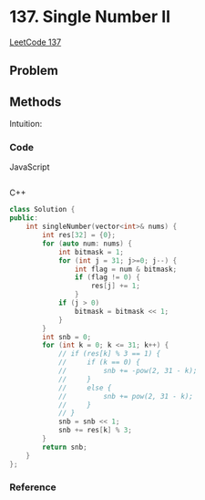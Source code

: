 # 137. Single Number II

[LeetCode 137](https://leetcode.com/problems/single-number-ii/)

## Problem



## Methods
Intuition: 

### Code

JavaScript

```JavaScript

```

C++

```c++
class Solution {
public:
    int singleNumber(vector<int>& nums) {
        int res[32] = {0};
        for (auto num: nums) {
            int bitmask = 1;
            for (int j = 31; j>=0; j--) {
                int flag = num & bitmask;
                if (flag != 0) {
                    res[j] += 1;
                }
            if (j > 0)
                bitmask = bitmask << 1;
            }
        }
        int snb = 0;
        for (int k = 0; k <= 31; k++) {
            // if (res[k] % 3 == 1) {
            //     if (k == 0) {
            //         snb += -pow(2, 31 - k);
            //     }
            //     else {
            //         snb += pow(2, 31 - k);
            //     }
            // }
            snb = snb << 1;
            snb += res[k] % 3;
        }
        return snb;
    }
};
```



### Reference

